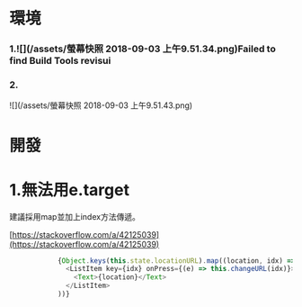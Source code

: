 # 環境

### 1.![](/assets/螢幕快照 2018-09-03 上午9.51.34.png)Failed to find Build Tools revisui

### 2.

![](/assets/螢幕快照 2018-09-03 上午9.51.43.png)

# 開發

# 1.無法用e.target

建議採用map並加上index方法傳遞。

[https://stackoverflow.com/a/42125039](https://stackoverflow.com/a/42125039)

```js
            {Object.keys(this.state.locationURL).map((location, idx) => (
              <ListItem key={idx} onPress={(e) => this.changeURL(idx)}>
                <Text>{location}</Text>
              </ListItem>
            ))}
```



